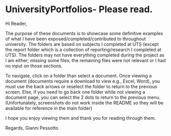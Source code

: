 # UniversityPortfolios- Please read. 
Hi Reader,

The purpose of these documents is to showcase some definitive examples of what I have been exposed/completed/contributed to throughout university.
The folders are based on subjects I completed at UTS (except the report folder which is a collection of reporting/research I completed at UTS).
The folders may not have everything completed during the project as I am either; missing some files, the remaining files were not relevant or I had no input on those sections.

To navigate, click on a folder than select a document. Once viewing a document (documents require a download to view e.g., Excel, Word), you must use the back arrows or reselect the folder to return to the previous screen.
Else, if you need to go back one folder while not viewing a document page, you can select the 2 dots to return to the previous menu. 
(Unfortunately, screenshots do not work inside the README so they will be available for reference in the main folder)

I hope you enjoy viewing them and thank you for reading through them.

Regards,
Gianni Pessotto

